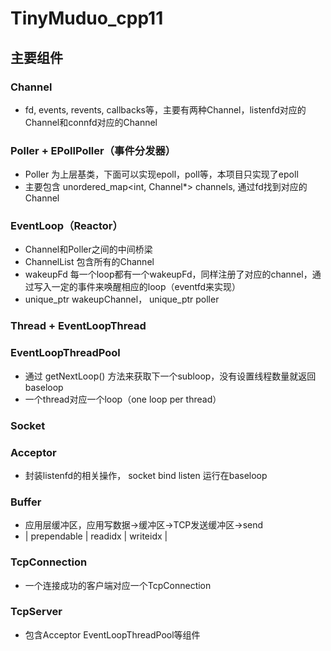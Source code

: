 **TinyMuduo_cpp11**
========

## **主要组件**
### Channel
- fd, events, revents, callbacks等，主要有两种Channel，listenfd对应的Channel和connfd对应的Channel
### Poller + EPollPoller（事件分发器）
-   Poller 为上层基类，下面可以实现epoll，poll等，本项目只实现了epoll
-   主要包含 unordered_map<int, Channel*> channels, 通过fd找到对应的Channel
### EventLoop（Reactor）
-   Channel和Poller之间的中间桥梁
-   ChannelList 包含所有的Channel
-   wakeupFd 每一个loop都有一个wakeupFd，同样注册了对应的channel，通过写入一定的事件来唤醒相应的loop（eventfd来实现）
-   unique_ptr<Channel> wakeupChannel， unique_ptr<Poller> poller
### Thread + EventLoopThread
### EventLoopThreadPool
-   通过 getNextLoop() 方法来获取下一个subloop，没有设置线程数量就返回baseloop
-   一个thread对应一个loop（one loop per thread）
### Socket
### Acceptor
-   封装listenfd的相关操作， socket bind listen 运行在baseloop
### Buffer
-   应用层缓冲区，应用写数据->缓冲区->TCP发送缓冲区->send
-   | prependable | readidx | writeidx |
### TcpConnection
-   一个连接成功的客户端对应一个TcpConnection
### TcpServer
-   包含Acceptor EventLoopThreadPool等组件